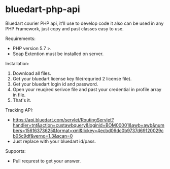 # bluedart-php-api
Bluedart courier PHP api, it'll use to develop code it also can be used in any PHP Framework, just copy and past classes easy to use.

Requirements:
+ PHP version 5.7 >.
+ Soap Extention must be installed on server.

Installation:
1. Download all files.
2. Get your bluedart license key file(requried 2 license file).
3. Get your bluedart login id and password.
4. Open your reuqired serivce file and past your credential in profile array in file.
5. That's it.

Tracking API:
+ https://api.bluedart.com/servlet/RoutingServlet?handler=tnt&action=custawbquery&loginid=BOM00001&awb=awb&numbers=15616373625&format=xml&lickey=4ecbd06dc0b9737d69120029cb05c9df&verno=1.3&scan=0
+ Just replace with your bluedart id/pass.


Supports:
+ Pull requrest to get your answer.
